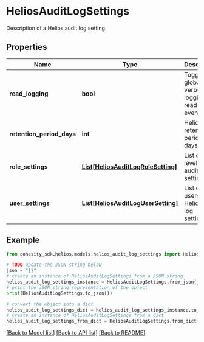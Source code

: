 # HeliosAuditLogSettings

Description of a Helios audit log setting.

## Properties

Name | Type | Description | Notes
------------ | ------------- | ------------- | -------------
**read_logging** | **bool** | Toggle global level verbose logging for read events. | [optional] [default to False]
**retention_period_days** | **int** | Helios Log retention period in days. | [optional] 
**role_settings** | [**List[HeliosAuditLogRoleSetting]**](HeliosAuditLogRoleSetting.md) | List of role level Helios audit log settings. | [optional] 
**user_settings** | [**List[HeliosAuditLogUserSetting]**](HeliosAuditLogUserSetting.md) | List of users level Helios audit log settings. | [optional] 

## Example

```python
from cohesity_sdk.helios.models.helios_audit_log_settings import HeliosAuditLogSettings

# TODO update the JSON string below
json = "{}"
# create an instance of HeliosAuditLogSettings from a JSON string
helios_audit_log_settings_instance = HeliosAuditLogSettings.from_json(json)
# print the JSON string representation of the object
print(HeliosAuditLogSettings.to_json())

# convert the object into a dict
helios_audit_log_settings_dict = helios_audit_log_settings_instance.to_dict()
# create an instance of HeliosAuditLogSettings from a dict
helios_audit_log_settings_from_dict = HeliosAuditLogSettings.from_dict(helios_audit_log_settings_dict)
```
[[Back to Model list]](../README.md#documentation-for-models) [[Back to API list]](../README.md#documentation-for-api-endpoints) [[Back to README]](../README.md)


